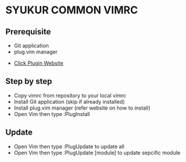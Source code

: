 # SYUKUR COMMON VIMRC

## Prerequisite
* Git application
* plug.vim manager
 - [Click Plugin Website](https://github.com/junegunn/vim-plug)


## Step by step
* Copy vimrc from repository to your local vimrc 
* Install Git application (skip if already installed)
* Install plug.vim manager (refer website on how to install)
* Open Vim then type :PlugInstall

## Update
* Open Vim then type :PlugUpdate to update all
* Open Vim then type :PlugUpdate [module] to update sepcific module
